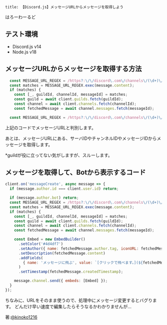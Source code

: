 ```
title: 【Discord.js】メッセージURLからメッセージを取得しよう
```

はろーわーるど

## テスト環境
- Discord.js v14
- Node.js v18

## メッセージURLからメッセージを取得する方法
```javascript
  const MESSAGE_URL_REGEX = /https?:\/\/discord\.com\/channels\/(\d+)\/(\d+)\/(\d+)/g;
  const matches = MESSAGE_URL_REGEX.exec(message.content);
  if (matches) {
    const [_, guildId, channelId, messageId] = matches;
    const guild = await client.guilds.fetch(guildId);
    const channel = await client.channels.fetch(channelId);
    const fetchedMessage = await channel.messages.fetch(messageId);
```
```js
  const MESSAGE_URL_REGEX = /https?:\/\/discord\.com\/channels\/(\d+)\/(\d+)\/(\d+)/g;
```
上記のコードでメッセージURLと判別します。

あとは、メッセージURLにある、サーバIDやチャンネルIDやメッセージIDからメッセージを取得します。

*guildが役に立ってない気がしますが、スルーします。

## メッセージを取得して、Botから表示するコード
```javascript
client.on('messageCreate', async message => {
  if (message.author.id === client.user.id) return;

  if (message.author.bot) return;
  const MESSAGE_URL_REGEX = /https?:\/\/discord\.com\/channels\/(\d+)\/(\d+)\/(\d+)/g;
  const matches = MESSAGE_URL_REGEX.exec(message.content);
  if (matches) {
    const [_, guildId, channelId, messageId] = matches;
    const guild = await client.guilds.fetch(guildId);
    const channel = await client.channels.fetch(channelId);
    const fetchedMessage = await channel.messages.fetch(messageId);

    const Embed = new EmbedBuilder()
      .setColor('#4d4df7')
      .setAuthor({ name: fetchedMessage.author.tag, iconURL: fetchedMessage.author.displayAvatarURL() })
      .setDescription(fetchedMessage.content)
      .addFields(
        { name: 'メッセージに飛ぶ', value: `[クリックで飛べます。](${fetchedMessage.url})` }
      )
      .setTimestamp(fetchedMessage.createdTimestamp);

    message.channel.send({ embeds: [Embed] });
  }
});
```
ちなみに、URLをそのまま使うので、処理中にメッセージ変更するとバグります。
どんだけ早い速度で編集したらそうなるかわかりませんが...

著:[@kinoko1216](https://x.com/kinoko1216)
